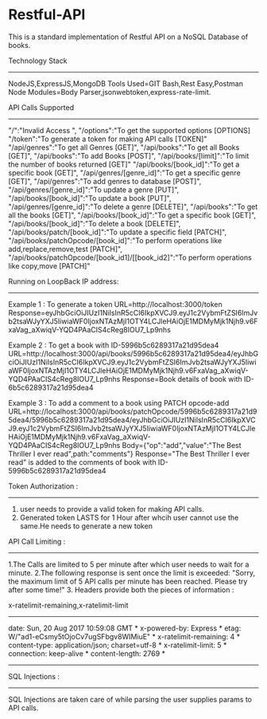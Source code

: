 # Restful-API

This is a standard implementation of Restful API on a NoSQL Database of books.

Technology Stack
___________________________________________________________________________________________________________________________________
NodeJS,ExpressJS,MongoDB
Tools Used=GIT Bash,Rest Easy,Postman
Node Modules=Body Parser,jsonwebtoken,express-rate-limit.


API Calls Supported
___________________________________________________________________________________________________________________________________
"/":"Invalid Access	",
"/options":"To get the supported options  [OPTIONS]
"/token":"To generate a token for making API calls  [TOKEN]"
"/api/genres":"To get all Genres	[GET]",
"/api/books":"To get all Books	[GET]",
"/api/books":"To add Books	[POST]",
"/api/books/[limit]":"To limit the number of books returned	[GET]"
"/api/books/[book_id]":"To get a specific book	[GET]",
"/api/genres/[genre_id]":"To get a specific genre	[GET]",
"/api/genres":"To add genres to database	[POST]",
"/api/genres/[genre_id]":"To update a genre	[PUT]",
"/api/books/[book_id]":"To update a book	[PUT]",
"/api/genres/[genre_id]":"To delete a genre	[DELETE]",
"/api/books":"To get all the books	[GET]",
"/api/books/[book_id]":"To get a specific book	[GET]",
"/api/books/[book_id]":"To delete a book	[DELETE]",
"/api/books/patch/[book_id]":"To update a specific field [PATCH]",
"/api/books/patchOpcode/[book_id]":"To perform operations like add,replace,remove,test [PATCH]",
"/api/books/patchOpcode/[book_id1]/[[book_id2]":"To perform operations like copy,move [PATCH]"




Running on LoopBack IP address:
__________________________________________________________________________________________________________________________________

Example 1 : To generate a token
URL=http://localhost:3000/token
Response=eyJhbGciOiJIUzI1NiIsInR5cCI6IkpXVCJ9.eyJ1c2VybmFtZSI6ImJvb2tsaWJyYXJ5IiwiaWF0IjoxNTAzMjI1OTY4LCJleHAiOjE1MDMyMjk1Njh9.v6FxaVag_aXwiqV-YQD4PAaCIS4cReg8IOU7_Lp9nhs

Example 2 : To get a book with ID-5996b5c6289317a21d95dea4
URL=http://localhost:3000/api/books/5996b5c6289317a21d95dea4/eyJhbGciOiJIUzI1NiIsInR5cCI6IkpXVCJ9.eyJ1c2VybmFtZSI6ImJvb2tsaWJyYXJ5IiwiaWF0IjoxNTAzMjI1OTY4LCJleHAiOjE1MDMyMjk1Njh9.v6FxaVag_aXwiqV-YQD4PAaCIS4cReg8IOU7_Lp9nhs
Response=Book details of book with ID-6b5c6289317a21d95dea4

Example 3 : To add a comment to a book using PATCH opcode-add
URL=http://localhost:3000/api/books/patchOpcode/5996b5c6289317a21d95dea4/5996b5c6289317a21d95dea4/eyJhbGciOiJIUzI1NiIsInR5cCI6IkpXVCJ9.eyJ1c2VybmFtZSI6ImJvb2tsaWJyYXJ5IiwiaWF0IjoxNTAzMjI1OTY4LCJleHAiOjE1MDMyMjk1Njh9.v6FxaVag_aXwiqV-YQD4PAaCIS4cReg8IOU7_Lp9nhs
Body={"op":"add","value":"The Best Thriller I ever read",path:"comments"}
Response="The Best Thriller I ever read" is added to the comments of book with ID-5996b5c6289317a21d95dea4


Token Authorization :
____________________________________________________________________________________________________________________________________

1.  user needs to provide a valid token for making API calls. 
2.  Generated token LASTS for 1 Hour after whcih user cannot use the same.He needs to generate a new token

API Call Limiting :
____________________________________________________________________________________________________________________________________
1.The Calls are limited to 5 per minute after which user needs to wait for a minute.
2.The following response is sent once the limit is exceeded:
"Sorry, the maximum limit of 5 API calls per minute has been reached. Please try after some time!"
3. Headers provide both the pieces of information :

x-ratelimit-remaining,x-ratelimit-limit

*************************************************
date: Sun, 20 Aug 2017 10:59:08 GMT             *
x-powered-by: Express                           *
etag: W/"ad1-eCsmy5tOjoCv7ugSFbgv8WIMiuE"       *
x-ratelimit-remaining: 4                        *
content-type: application/json; charset=utf-8   *
x-ratelimit-limit: 5                            *
connection: keep-alive                          *
content-length: 2769                            *
*************************************************



SQL Injections :
____________________________________________________________________________________________________________________________________
SQL Injections are taken care of while parsing the user supplies params to API calls.



